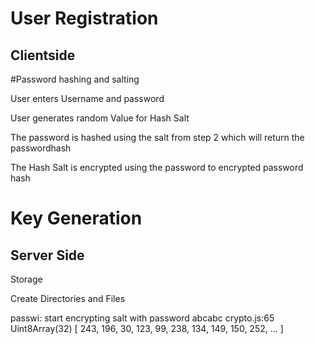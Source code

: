 User Registration
=================

Clientside
----------

#Password hashing and salting

User enters Username and password

User generates random Value for Hash Salt

The password is hashed using the salt from step 2 which will return the passwordhash

The Hash Salt is encrypted using the password to encrypted password hash

# Key Generation



Server Side
------------

Storage

Create Directories and Files


passwi:
start encrypting salt with password abcabc crypto.js:65
Uint8Array(32) [ 243, 196, 30, 123, 99, 238, 134, 149, 150, 252, … ]



